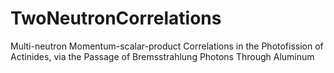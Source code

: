 # TwoNeutronCorrelations
Multi-neutron Momentum-scalar-product Correlations in the Photofission of Actinides, via the Passage of Bremsstrahlung Photons Through Aluminum